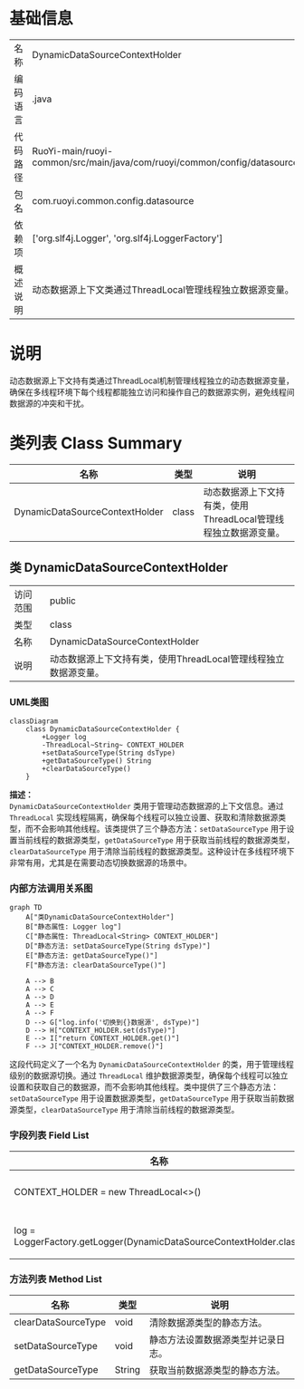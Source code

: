# 基础信息

|      |      |
|------|------|
| 名称 | DynamicDataSourceContextHolder |
| 编码语言 | .java |
| 代码路径 | RuoYi-main/ruoyi-common/src/main/java/com/ruoyi/common/config/datasource/DynamicDataSourceContextHolder.java |
| 包名 | com.ruoyi.common.config.datasource |
| 依赖项 | ['org.slf4j.Logger', 'org.slf4j.LoggerFactory'] |
| 概述说明 | 动态数据源上下文类通过ThreadLocal管理线程独立数据源变量。 |

# 说明

动态数据源上下文持有类通过ThreadLocal机制管理线程独立的动态数据源变量，确保在多线程环境下每个线程都能独立访问和操作自己的数据源实例，避免线程间数据源的冲突和干扰。

# 类列表 Class Summary

| 名称   | 类型  | 说明 |
|-------|------|-------------|
| DynamicDataSourceContextHolder | class | 动态数据源上下文持有类，使用ThreadLocal管理线程独立数据源变量。 |



## 类 DynamicDataSourceContextHolder

|      |      |
|------|------|
| 访问范围 | public |
| 类型 | class |
| 名称 | DynamicDataSourceContextHolder |
| 说明 | 动态数据源上下文持有类，使用ThreadLocal管理线程独立数据源变量。 |


### UML类图

```mermaid
classDiagram
    class DynamicDataSourceContextHolder {
        +Logger log
        -ThreadLocal~String~ CONTEXT_HOLDER
        +setDataSourceType(String dsType)
        +getDataSourceType() String
        +clearDataSourceType()
    }
```

**描述：**  
`DynamicDataSourceContextHolder` 类用于管理动态数据源的上下文信息。通过 `ThreadLocal` 实现线程隔离，确保每个线程可以独立设置、获取和清除数据源类型，而不会影响其他线程。该类提供了三个静态方法：`setDataSourceType` 用于设置当前线程的数据源类型，`getDataSourceType` 用于获取当前线程的数据源类型，`clearDataSourceType` 用于清除当前线程的数据源类型。这种设计在多线程环境下非常有用，尤其是在需要动态切换数据源的场景中。


### 内部方法调用关系图

```mermaid
graph TD
    A["类DynamicDataSourceContextHolder"]
    B["静态属性: Logger log"]
    C["静态属性: ThreadLocal<String> CONTEXT_HOLDER"]
    D["静态方法: setDataSourceType(String dsType)"]
    E["静态方法: getDataSourceType()"]
    F["静态方法: clearDataSourceType()"]

    A --> B
    A --> C
    A --> D
    A --> E
    A --> F
    D --> G["log.info('切换到{}数据源', dsType)"]
    D --> H["CONTEXT_HOLDER.set(dsType)"]
    E --> I["return CONTEXT_HOLDER.get()"]
    F --> J["CONTEXT_HOLDER.remove()"]
```

这段代码定义了一个名为 `DynamicDataSourceContextHolder` 的类，用于管理线程级别的数据源切换。通过 `ThreadLocal` 维护数据源类型，确保每个线程可以独立设置和获取自己的数据源，而不会影响其他线程。类中提供了三个静态方法：`setDataSourceType` 用于设置数据源类型，`getDataSourceType` 用于获取当前数据源类型，`clearDataSourceType` 用于清除当前线程的数据源类型。

### 字段列表 Field List

| 名称  | 类型  | 说明 |
|-------|-------|------|
| CONTEXT_HOLDER = new ThreadLocal<>() | ThreadLocal<String> | 定义线程局部变量CONTEXT_HOLDER，存储字符串类型数据。 |
| log = LoggerFactory.getLogger(DynamicDataSourceContextHolder.class) | Logger | 定义静态常量日志记录器，用于动态数据源上下文类。 |

### 方法列表 Method List

| 名称  | 类型  | 说明 |
|-------|-------|------|
| clearDataSourceType | void | 清除数据源类型的静态方法。 |
| setDataSourceType | void | 静态方法设置数据源类型并记录日志。 |
| getDataSourceType | String | 获取当前数据源类型的静态方法。 |




